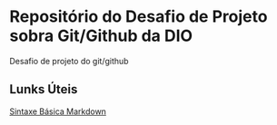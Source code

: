 # Repositório do Desafio de Projeto sobra Git/Github da DIO
Desafio de projeto do git/github

## Lunks Úteis
[Sintaxe Básica Markdown](https://www.markdownguide.org/basic-syntax/)
